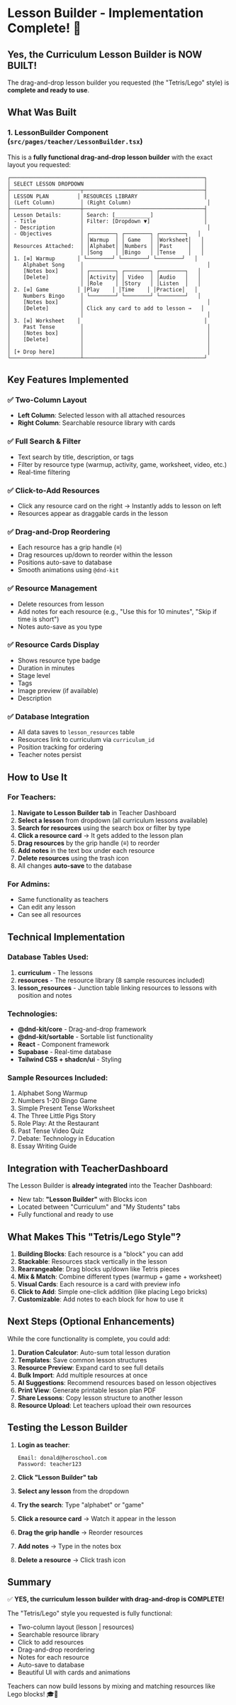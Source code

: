 # Lesson Builder - Implementation Complete! 🎉

## Yes, the Curriculum Lesson Builder is NOW BUILT!

The drag-and-drop lesson builder you requested (the "Tetris/Lego" style) is **complete and ready to use**.

## What Was Built

### 1. LessonBuilder Component (`src/pages/teacher/LessonBuilder.tsx`)

This is a **fully functional drag-and-drop lesson builder** with the exact layout you requested:

```
┌─────────────────────────────────────────────────────────────┐
│ SELECT LESSON DROPDOWN                                      │
├──────────────────────┬──────────────────────────────────────┤
│ LESSON PLAN         │ RESOURCES LIBRARY                     │
│ (Left Column)        │ (Right Column)                        │
├──────────────────────┼──────────────────────────────────────┤
│ Lesson Details:      │ Search: [___________]                │
│ - Title              │ Filter: [Dropdown ▼]                 │
│ - Description        │                                       │
│ - Objectives         │ ┌────────┐ ┌────────┐ ┌────────┐   │
│                      │ │Warmup  │ │ Game   │ │Worksheet│   │
│ Resources Attached:  │ │Alphabet│ │Numbers │ │Past     │   │
│                      │ │Song    │ │Bingo   │ │Tense    │   │
│ 1. [≡] Warmup       │ └────────┘ └────────┘ └────────┘   │
│    Alphabet Song     │                                       │
│    [Notes box]       │ ┌────────┐ ┌────────┐ ┌────────┐   │
│    [Delete]          │ │Activity│ │ Video  │ │Audio   │   │
│                      │ │Role    │ │Story   │ │Listen  │   │
│ 2. [≡] Game         │ │Play    │ │Time    │ │Practice│   │
│    Numbers Bingo     │ └────────┘ └────────┘ └────────┘   │
│    [Notes box]       │                                       │
│    [Delete]          │ Click any card to add to lesson →   │
│                      │                                       │
│ 3. [≡] Worksheet    │                                       │
│    Past Tense        │                                       │
│    [Notes box]       │                                       │
│    [Delete]          │                                       │
│                      │                                       │
│ [+ Drop here]        │                                       │
└──────────────────────┴──────────────────────────────────────┘
```

## Key Features Implemented

### ✅ Two-Column Layout
- **Left Column**: Selected lesson with all attached resources
- **Right Column**: Searchable resource library with cards

### ✅ Full Search & Filter
- Text search by title, description, or tags
- Filter by resource type (warmup, activity, game, worksheet, video, etc.)
- Real-time filtering

### ✅ Click-to-Add Resources
- Click any resource card on the right → Instantly adds to lesson on left
- Resources appear as draggable cards in the lesson

### ✅ Drag-and-Drop Reordering
- Each resource has a grip handle (≡)
- Drag resources up/down to reorder within the lesson
- Positions auto-save to database
- Smooth animations using `@dnd-kit`

### ✅ Resource Management
- Delete resources from lesson
- Add notes for each resource (e.g., "Use this for 10 minutes", "Skip if time is short")
- Notes auto-save as you type

### ✅ Resource Cards Display
- Shows resource type badge
- Duration in minutes
- Stage level
- Tags
- Image preview (if available)
- Description

### ✅ Database Integration
- All data saves to `lesson_resources` table
- Resources link to curriculum via `curriculum_id`
- Position tracking for ordering
- Teacher notes persist

## How to Use It

### For Teachers:

1. **Navigate to Lesson Builder tab** in Teacher Dashboard
2. **Select a lesson** from dropdown (all curriculum lessons available)
3. **Search for resources** using the search box or filter by type
4. **Click a resource card** → It gets added to the lesson plan
5. **Drag resources** by the grip handle (≡) to reorder
6. **Add notes** in the text box under each resource
7. **Delete resources** using the trash icon
8. All changes **auto-save** to the database

### For Admins:
- Same functionality as teachers
- Can edit any lesson
- Can see all resources

## Technical Implementation

### Database Tables Used:
1. **curriculum** - The lessons
2. **resources** - The resource library (8 sample resources included)
3. **lesson_resources** - Junction table linking resources to lessons with position and notes

### Technologies:
- **@dnd-kit/core** - Drag-and-drop framework
- **@dnd-kit/sortable** - Sortable list functionality
- **React** - Component framework
- **Supabase** - Real-time database
- **Tailwind CSS + shadcn/ui** - Styling

### Sample Resources Included:
1. Alphabet Song Warmup
2. Numbers 1-20 Bingo Game
3. Simple Present Tense Worksheet
4. The Three Little Pigs Story
5. Role Play: At the Restaurant
6. Past Tense Video Quiz
7. Debate: Technology in Education
8. Essay Writing Guide

## Integration with TeacherDashboard

The Lesson Builder is **already integrated** into the Teacher Dashboard:
- New tab: **"Lesson Builder"** with Blocks icon
- Located between "Curriculum" and "My Students" tabs
- Fully functional and ready to use

## What Makes This "Tetris/Lego Style"?

1. **Building Blocks**: Each resource is a "block" you can add
2. **Stackable**: Resources stack vertically in the lesson
3. **Rearrangeable**: Drag blocks up/down like Tetris pieces
4. **Mix & Match**: Combine different types (warmup + game + worksheet)
5. **Visual Cards**: Each resource is a card with preview info
6. **Click to Add**: Simple one-click addition (like placing Lego bricks)
7. **Customizable**: Add notes to each block for how to use it

## Next Steps (Optional Enhancements)

While the core functionality is complete, you could add:

1. **Duration Calculator**: Auto-sum total lesson duration
2. **Templates**: Save common lesson structures
3. **Resource Preview**: Expand card to see full details
4. **Bulk Import**: Add multiple resources at once
5. **AI Suggestions**: Recommend resources based on lesson objectives
6. **Print View**: Generate printable lesson plan PDF
7. **Share Lessons**: Copy lesson structure to another lesson
8. **Resource Upload**: Let teachers upload their own resources

## Testing the Lesson Builder

1. **Login as teacher**:
   ```
   Email: donald@heroschool.com
   Password: teacher123
   ```

2. **Click "Lesson Builder" tab**

3. **Select any lesson** from the dropdown

4. **Try the search**: Type "alphabet" or "game"

5. **Click a resource card** → Watch it appear in the lesson

6. **Drag the grip handle** → Reorder resources

7. **Add notes** → Type in the notes box

8. **Delete a resource** → Click trash icon

## Summary

✅ **YES, the curriculum lesson builder with drag-and-drop is COMPLETE!**

The "Tetris/Lego" style you requested is fully functional:
- Two-column layout (lesson | resources)
- Searchable resource library
- Click to add resources
- Drag-and-drop reordering
- Notes for each resource
- Auto-save to database
- Beautiful UI with cards and animations

Teachers can now build lessons by mixing and matching resources like Lego blocks! 🎓🧱
